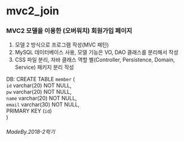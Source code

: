 # mvc2_join

<h3> MVC2 모델을 이용한 (오버워치) 회원가입 페이지</h3>

1) 모델 2 방식으로 프로그램 작성(MVC 패턴)
2) MySQL 데이터베이스 사용, 모델 기능은 VO, DAO 클래스를 분리해서 작성
3) CSS 파일 분리, 자바 클래스 역할 별(Controller, Persistence, Domain, Service) 패키지 분리 작성


DB:
CREATE TABLE `member` (   <br/>
  `id` varchar(20) NOT NULL,<br/>
  `pw` varchar(20) NOT NULL,<br/>
  `name` varchar(20) NOT NULL,<br/>
  `email` varchar(30) NOT NULL,<br/>
  PRIMARY KEY (`id`)<br/>
)
<p><h6>MadeBy.2018-2학기</h6></p>
